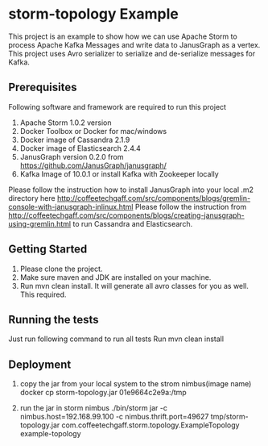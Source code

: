 # storm-topology Example

This project is an example to show how we can use Apache Storm to process Apache Kafka Messages and write data to JanusGraph as a vertex. This project uses Avro serializer to serialize and de-serialize messages for Kafka.

## Prerequisites

Following software and framework are required to run this project
1. Apache Storm 1.0.2 version
2. Docker Toolbox or Docker for mac/windows
3. Docker image of Cassandra 2.1.9
4. Docker image of Elasticsearch 2.4.4
5. JanusGraph version 0.2.0 from https://github.com/JanusGraph/janusgraph/
6. Kafka Image of 10.0.1 or install Kafka with Zookeeper locally

Please follow the instruction how to install JanusGraph into your local .m2 directory here http://coffeetechgaff.com/src/components/blogs/gremlin-console-with-janusgraph-inlinux.html
Please follow the instruction from http://coffeetechgaff.com/src/components/blogs/creating-janusgraph-using-gremlin.html to run Cassandra and Elasticsearch.

## Getting Started

1. Please clone the project.
2. Make sure maven and JDK are installed on your machine.
3. Run mvn clean install. It will generate all avro classes for you as well. This required.

## Running the tests

Just run following command to run all tests
Run mvn clean install

## Deployment

1. copy the jar from your local system to the strom nimbus(image name)
docker cp storm-topology.jar 01e9664c2e9a:/tmp

2. run the jar in storm nimbus
./bin/storm jar -c nimbus.host=192.168.99.100 -c nimbus.thrift.port=49627 tmp/storm-topology.jar com.coffeetechgaff.storm.topology.ExampleTopology example-topology

